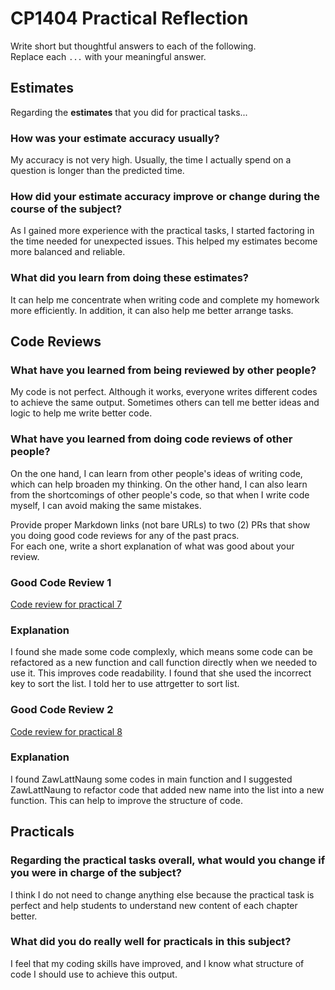# CP1404 Practical Reflection

Write short but thoughtful answers to each of the following.  
Replace each `...` with your meaningful answer.

## Estimates

Regarding the **estimates** that you did for practical tasks...

### How was your estimate accuracy usually?

My accuracy is not very high. Usually, the time I actually spend on a question is longer than the predicted time.

### How did your estimate accuracy improve or change during the course of the subject?

As I gained more experience with the practical tasks, I started factoring in the time needed for unexpected issues. 
This helped my estimates become more balanced and reliable.

### What did you learn from doing these estimates?

It can help me concentrate when writing code and complete my homework more efficiently. 
In addition, it can also help me better arrange tasks.

## Code Reviews

### What have you learned from being reviewed by other people?

My code is not perfect. Although it works, everyone writes different codes to achieve the same output. 
Sometimes others can tell me better ideas and logic to help me write better code.

### What have you learned from doing code reviews of other people?

On the one hand, I can learn from other people's ideas of writing code, which can help broaden my thinking. 
On the other hand, I can also learn from the shortcomings of other people's code, so that when I write code myself, 
I can avoid making the same mistakes.

Provide proper Markdown links (not bare URLs) to two (2) PRs that show you doing good code reviews for any of the past
pracs.  
For each one, write a short explanation of what was good about your review.

### Good Code Review 1

[Code review for practical 7](https://github.com/yutong119/CP1404practicals/pull/3#pullrequestreview-3035893142)

### Explanation

I found she made some code complexly, which means some code can be refactored as a new function and call function directly when 
we needed to use it. This improves code readability. I found that she used the incorrect key to sort the list. I told her to use attrgetter to sort list.

### Good Code Review 2

[Code review for practical 8](https://github.com/ZawLattNaung/cp1404practicals/pull/5#pullrequestreview-3059472348)

### Explanation

I found ZawLattNaung some codes in main function and I suggested ZawLattNaung to refactor code that added new name into the
list into a new function. This can help to improve the structure of code.

## Practicals

### Regarding the **practical tasks** overall, what would you change if you were in charge of the subject?

I think I do not need to change anything else because the practical task is perfect and help students to understand 
new content of each chapter better.

### What did you do really well for practicals in this subject?

I feel that my coding skills have improved, and I know what structure of code I should use to achieve this output.